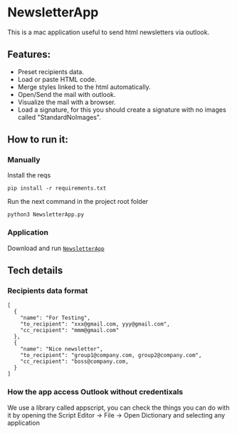 # NewsletterApp

This is a mac application useful to send html newsletters via outlook.

## Features:

- Preset recipients data.
- Load or paste HTML code.
- Merge styles linked to the html automatically.
- Open/Send the mail with outlook.
- Visualize the mail with a browser.
- Load a signature, for this you should create a signature with no images called "StandardNoImages".

## How to run it:

### Manually

Install the reqs

```
pip install -r requirements.txt
```

Run the next command in the project root folder

```
python3 NewsletterApp.py
```

### Application

Download and run [```NewsletterApp```](https://github.com/madri308/NewsletterApp/raw/main/NewsletterApp)

## Tech details

### Recipients data format

```
[
  {
    "name": "For Testing",
    "to_recipient": "xxx@gmail.com, yyy@gmail.com",
    "cc_recipient": "mmm@gmail.com"
  },
  {
    "name": "Nice newsletter",
    "to_recipient": "group1@company.com, group2@company.com",
    "cc_recipient": "boss@company.com,
  }
]
```

### How the app access Outlook without credentixals

We use a library called appscript, you can check the things you can do with it by opening the Script Editor -> File -> Open Dictionary and selecting any application